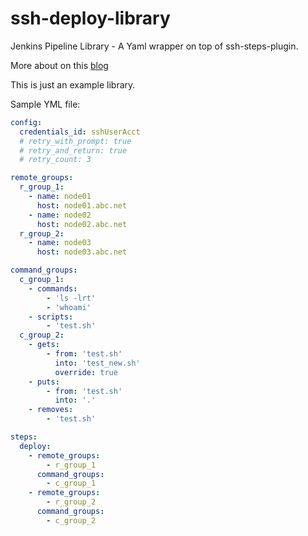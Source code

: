 # ssh-deploy-library

Jenkins Pipeline Library - A Yaml wrapper on top of ssh-steps-plugin.

More about on this [blog](https://engineering.cerner.com/blog/ssh-steps-for-jenkins-pipeline/)

This is just an example library.


Sample YML file:


```yml
config:
  credentials_id: sshUserAcct
  # retry_with_prompt: true
  # retry_and_return: true
  # retry_count: 3

remote_groups:
  r_group_1:
    - name: node01
      host: node01.abc.net
    - name: node02
      host: node02.abc.net
  r_group_2:
    - name: node03
      host: node03.abc.net

command_groups:
  c_group_1:
    - commands:
        - 'ls -lrt'
        - 'whoami'
    - scripts:
        - 'test.sh'
  c_group_2:
    - gets:
        - from: 'test.sh'
          into: 'test_new.sh'
          override: true
    - puts:
        - from: 'test.sh'
          into: '.'
    - removes:
        - 'test.sh'

steps:
  deploy:
    - remote_groups:
        - r_group_1
      command_groups:
        - c_group_1
    - remote_groups:
        - r_group_2
      command_groups:
        - c_group_2
```
